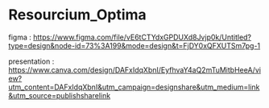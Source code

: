 # Resourcium_Optima

figma : https://www.figma.com/file/vE6tCTYdxGPDUXd8Jvjp0k/Untitled?type=design&node-id=73%3A199&mode=design&t=FjDY0xQFXUTSm7pg-1

presentation : https://www.canva.com/design/DAFxIdqXbnI/EyfhvaY4aQ2mTuMitbHeeA/view?utm_content=DAFxIdqXbnI&utm_campaign=designshare&utm_medium=link&utm_source=publishsharelink
